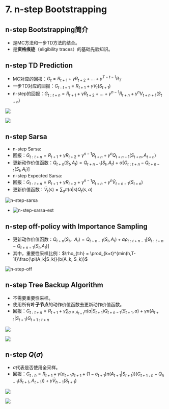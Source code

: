 # 7. n-step Bootstrapping

## n-step Bootstrapping简介

- 是MC方法和一步TD方法的结合。
- 是**资格痕迹**（eligibility traces）的基础先验知识。

## n-step TD Prediction

- MC对应的回报：$G_t = R_{t+1}+\gamma R_{t+2}+...+\gamma^{T-t-1}R_T$
- 一步TD对应的回报：$G_{t:t+1} = R_{t+1} + \gamma V_t(S_{t+1})$
- n-step的回报：$G_{t:t+n} = R_{t+1} + \gamma R_{t+2}+...+\gamma^{n-1}R_{t+n}+\gamma^nV_{t+n+1}(S_{t+n})$

![](../res/n-step-pred.png)

![](../res/n-step-est.png)

## n-step Sarsa

- n-step Sarsa: 
- 回报：$G_{t:t+n} = R_{t+1} + \gamma R_{t+2} + \gamma^{n-1} R_{t+n} + \gamma^nQ_{t+n-1}(S_{t+n}, A_{t+n})$
- 更新动作价值函数：$Q_{t+n}(S_t, A_t) = Q_{t+n-1}(S_t, A_t) + \alpha[G_{t:t+n} - Q_{t+n-1}(S_t,A_t)]$
- n-step Expected Sarsa:
- 回报：$G_{t:t+n} = R_{t+1} + \gamma R_{t+2} + \gamma^{n-1} R_{t+n} + \gamma^n \bar V_{t+n-1}(S_{t+n})$
- 更新价值函数：$\bar V_t(s) = \sum_a \pi(a|s)Q_t(s,a)$

![n-step-sarsa](../res/n-step-sarsa.png)

- ![n-step-sarsa-est](../res/n-step-sarsa-est.png)

## n-step off-policy with Importance Sampling

- 更新动作价值函数：$Q_{t+n}(S_t， A_t) = Q_{t+n-1}(S_t, A_t) + \alpha \rho_{t:t+n-1}[G_{t:t+n} - Q_{t+n-1}(S_t, A_t)]$
- 其中，重要性采样比例：$\rho_{t:h} = \prod_{k=t}^{min(h,T-1)}\frac{\pi(A_k|S_k)}{b(A_k, S_k)}$

![n-step-off](../res/n-step-off.png)

## n-step Tree Backup Algorithm

- 不需要重要性采样。
- 使用所有**叶子节点**的动作价值函数去更新动作价值函数。
- 回报：$G_{t:t+n} = R_{t+1} + \gamma \sum_{a\neq A_{t+1}}\pi(a|S_{t+1})Q_{t+n-1}(S_{t+1}, a) + \gamma\pi(A_{t+1}|S_{t+1})G_{t+1:t+n}$

![](../res/3-step-tree.png)

![](../res/n-step-tree.png)

## n-step $Q(\sigma)$

- $\sigma$代表是否使用全采样。
- 回报：$G_{t:h} = R_{t+1} + \gamma(\sigma_{t+1}\rho_{t+1}+(1-\sigma_{t+1})\pi(A_{t+1}|S_{t+1}))(G_{t+1:h}-Q_{h-1}(S_{t+1}, A_{t+1})) + \gamma \bar V_{h-1}(S_{t+1})$

![](../res/4-step-q.png)

![](../res/n-step-q.png)
